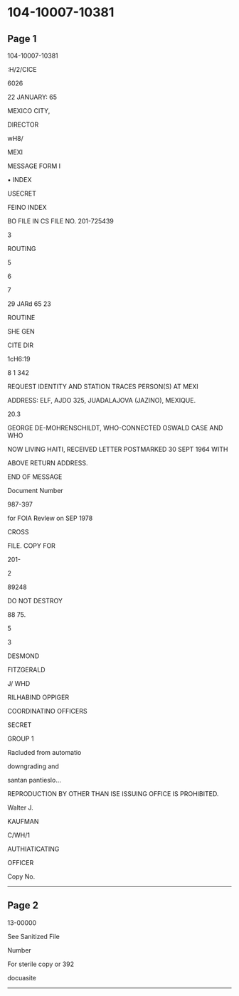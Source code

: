 # 104-10007-10381

## Page 1

104-10007-10381

:H/2/CICE

6026

22 JANUARY: 65

MEXICO CITY,

DIRECTOR

wH8/

MEXI

MESSAGE FORM I

• INDEX

USECRET

FEINO INDEX

BO FILE IN CS FILE NO. 201-725439

3

ROUTING

5

6

7

29 JARd 65 23

ROUTINE

SHE GEN

CITE DIR

1cH6:19

8 1 342

REQUEST IDENTITY AND STATION TRACES PERSON(S) AT MEXI

ADDRESS: ELF, AJDO 325, JUADALAJOVA (JAZINO), MEXIQUE.

20.3

GEORGE DE-MOHRENSCHILDT, WHO-CONNECTED OSWALD CASE AND WHO

NOW LIVING HAITI, RECEIVED LETTER POSTMARKED 30 SEPT 1964 WITH

ABOVE RETURN ADDRESS.

END OF MESSAGE

Document Number

987-397

for FOIA Revlew on SEP 1978

CROSS

FILE. COPY FOR

201-

2

89248

DO NOT DESTROY

88 75.

5

3

DESMOND

FITZGERALD

J/ WHD

RILHABIND OPPIGER

COORDINATINO OFFICERS

SECRET

GROUP 1

Racluded from automatio

downgrading and

santan pantieslo...

REPRODUCTION BY OTHER THAN ISE ISSUING OFFICE IS PROHIBITED.

Walter J.

KAUFMAN

C/WH/1

AUTHIATICATING

OFFICER

Copy No.

---

## Page 2

13-00000

See Sanitized File

Number

For sterile copy or 392

docuasite

---


